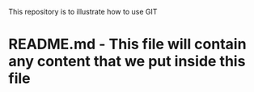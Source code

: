 This repository is to illustrate how to use GIT
# README.md - This file will contain any content that we put inside this file